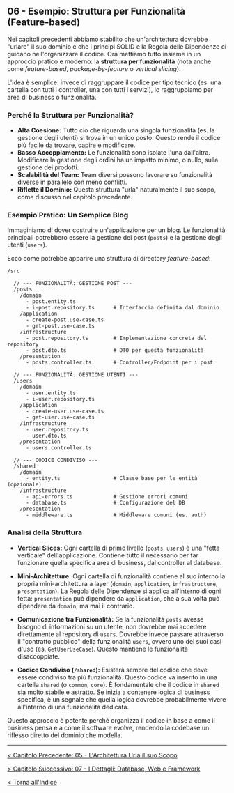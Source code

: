 ## 06 - Esempio: Struttura per Funzionalità (Feature-based)

Nei capitoli precedenti abbiamo stabilito che un'architettura dovrebbe "urlare" il suo dominio e che i principi SOLID e la Regola delle Dipendenze ci guidano nell'organizzare il codice. Ora mettiamo tutto insieme in un approccio pratico e moderno: la **struttura per funzionalità** (nota anche come *feature-based*, *package-by-feature* o *vertical slicing*).

L'idea è semplice: invece di raggruppare il codice per tipo tecnico (es. una cartella con tutti i controller, una con tutti i servizi), lo raggruppiamo per area di business o funzionalità.

### Perché la Struttura per Funzionalità?

*   **Alta Coesione:** Tutto ciò che riguarda una singola funzionalità (es. la gestione degli utenti) si trova in un unico posto. Questo rende il codice più facile da trovare, capire e modificare.
*   **Basso Accoppiamento:** Le funzionalità sono isolate l'una dall'altra. Modificare la gestione degli ordini ha un impatto minimo, o nullo, sulla gestione dei prodotti.
*   **Scalabilità del Team:** Team diversi possono lavorare su funzionalità diverse in parallelo con meno conflitti.
*   **Riflette il Dominio:** Questa struttura "urla" naturalmente il suo scopo, come discusso nel capitolo precedente.

### Esempio Pratico: Un Semplice Blog

Immaginiamo di dover costruire un'applicazione per un blog. Le funzionalità principali potrebbero essere la gestione dei post (`posts`) e la gestione degli utenti (`users`).

Ecco come potrebbe apparire una struttura di directory *feature-based*:

```plaintext
/src

  // --- FUNZIONALITÀ: GESTIONE POST ---
  /posts
    /domain
      - post.entity.ts
      - i-post.repository.ts      # Interfaccia definita dal dominio
    /application
      - create-post.use-case.ts
      - get-post.use-case.ts
    /infrastructure
      - post.repository.ts        # Implementazione concreta del repository
      - post.dto.ts               # DTO per questa funzionalità
    /presentation
      - posts.controller.ts       # Controller/Endpoint per i post

  // --- FUNZIONALITÀ: GESTIONE UTENTI ---
  /users
    /domain
      - user.entity.ts
      - i-user.repository.ts
    /application
      - create-user.use-case.ts
      - get-user.use-case.ts
    /infrastructure
      - user.repository.ts
      - user.dto.ts
    /presentation
      - users.controller.ts

  // --- CODICE CONDIVISO ---
  /shared
    /domain
      - entity.ts                 # Classe base per le entità (opzionale)
    /infrastructure
      - api-errors.ts             # Gestione errori comuni
      - database.ts               # Configurazione del DB
    /presentation
      - middleware.ts             # Middleware comuni (es. auth)

```

### Analisi della Struttura

*   **Vertical Slices:** Ogni cartella di primo livello (`posts`, `users`) è una "fetta verticale" dell'applicazione. Contiene tutto il necessario per far funzionare quella specifica area di business, dal controller al database.

*   **Mini-Architetture:** Ogni cartella di funzionalità contiene al suo interno la propria mini-architettura a layer (`domain`, `application`, `infrastructure`, `presentation`). La Regola delle Dipendenze si applica all'interno di ogni fetta: `presentation` può dipendere da `application`, che a sua volta può dipendere da `domain`, ma mai il contrario.

*   **Comunicazione tra Funzionalità:** Se la funzionalità `posts` avesse bisogno di informazioni su un utente, non dovrebbe mai accedere direttamente al repository di `users`. Dovrebbe invece passare attraverso il "contratto pubblico" della funzionalità `users`, ovvero uno dei suoi casi d'uso (es. `GetUserUseCase`). Questo mantiene le funzionalità disaccoppiate.

*   **Codice Condiviso (`/shared`):** Esisterà sempre del codice che deve essere condiviso tra più funzionalità. Questo codice va inserito in una cartella `shared` (o `common`, `core`). È fondamentale che il codice in `shared` sia molto stabile e astratto. Se inizia a contenere logica di business specifica, è un segnale che quella logica dovrebbe probabilmente vivere all'interno di una funzionalità dedicata.

Questo approccio è potente perché organizza il codice in base a come il business pensa e a come il software evolve, rendendo la codebase un riflesso diretto del dominio che modella.

---

[< Capitolo Precedente: 05 - L'Architettura Urla il suo Scopo](./05-l-architettura-urla-il-suo-scopo.md)

[> Capitolo Successivo: 07 - I Dettagli: Database, Web e Framework](./07-i-dettagli-database-web-framework.md)

[< Torna all'Indice](./index.md)
